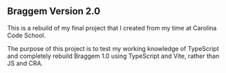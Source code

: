 <h2>Braggem Version 2.0</h2>

This is a rebuild of my final project that I created from my time at Carolina Code School.

The purpose of this project is to test my working knowledge of TypeScript and completely rebuild Braggem 1.0 using TypeScript and Vite, rather than JS and CRA.

